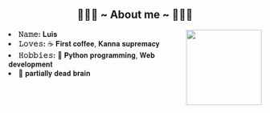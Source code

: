 <div>
<h2 align="center">🧙🏻‍♂️ ~ About me ~ 🧙🏻‍♂️</h2>
<img src="https://i.imgur.com/NCxOohk.gif" width="150" height="150" align="right">
<li>
<b>𝙽𝚊𝚖𝚎:</b> 𝐋𝐮𝐢𝐬</li>
<li>
<b>𝙻𝚘𝚟𝚎𝚜:</b> ☕️ 𝐅𝐢𝐫𝐬𝐭 𝐜𝐨𝐟𝐟𝐞𝐞, 𝐊𝐚𝐧𝐧𝐚 𝐬𝐮𝐩𝐫𝐞𝐦𝐚𝐜𝐲</li>
<li>
<b>𝙷𝚘𝚋𝚋𝚒𝚎𝚜:</b> 🐍 𝐏𝐲𝐭𝐡𝐨𝐧 𝐩𝐫𝐨𝐠𝐫𝐚𝐦𝐦𝐢𝐧𝐠, 𝐖𝐞𝐛 𝐝𝐞𝐯𝐞𝐥𝐨𝐩𝐦𝐞𝐧𝐭</li>
<li>
<bl𝚆𝚘𝚛𝚔𝚒𝚗𝚐?:</b> 🧠 𝐩𝐚𝐫𝐭𝐢𝐚𝐥𝐥𝐲 𝐝𝐞𝐚𝐝 𝐛𝐫𝐚𝐢𝐧</li></div>